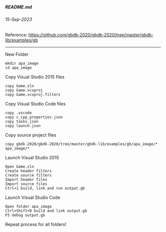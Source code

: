 ##### README.md
###### 15-Sep-2023
Reference: https://github.com/gbdk-2020/gbdk-2020/tree/master/gbdk-lib/examples/gb
<hr />

New Folder
```
mkdir apa_image
cd apa_image
```
Copy Visual Studio 2015 files
```
copy Game.sln
copy Game.vcxproj
copy Game.vcxproj.filters
```
Copy Visual Studio Code files
```
copy .vscode
copy c_cpp_properties.json
copy tasks.json
copy launch.json
```
Copy source project files
```
copy gbdk-2020/gbdk-2020/tree/master/gbdk-lib/examples/gb/apa_image/* apa_image/*
```
Launch Visual Studio 2015
```
Open Game.sln
Create header filters
Create source filters
Import header files
Import source files
Ctrl+1 build, link and run output.gb
```
Launch Visual Studio Code
```
Open folder apa_image
Ctrl+Shift+B build and link output.gb
F5 debug output.gb
```
Repeat process for all folders!